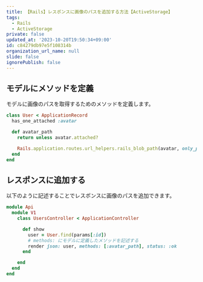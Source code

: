 ```yaml
---
title: 【Rails】レスポンスに画像のパスを追加する方法【ActiveStorage】
tags:
  - Rails
  - ActiveStorage
private: false
updated_at: '2023-10-20T19:50:34+09:00'
id: c84279db97e5f108314b
organization_url_name: null
slide: false
ignorePublish: false
---
```

## モデルにメソッドを定義

モデルに画像のパスを取得するためのメソッドを定義します。

```user.rb
class User < ApplicationRecord
  has_one_attached :avatar

  def avatar_path
    return unless avatar.attached?

    Rails.application.routes.url_helpers.rails_blob_path(avatar, only_path: true)
  end
end
```

## レスポンスに追加する

以下のように記述することでレスポンスに画像のパスを追加できます。

```users_controller.rb
module Api
  module V1
    class UsersController < ApplicationController

      def show
        user = User.find(params[:id])
        # methods: にモデルに定義したメソッドを記述する
        render json: user, methods: [:avatar_path], status: :ok
      end

    end
  end
end 


```
